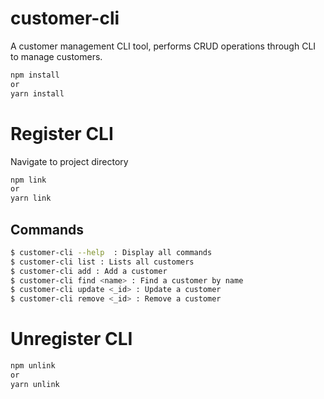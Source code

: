 # customer-cli
A customer management CLI tool, performs CRUD operations through CLI to manage customers.
```bash
npm install
or
yarn install
```
# Register CLI
Navigate to project directory
```bash
npm link
or
yarn link
```

## Commands
```bash
$ customer-cli --help  : Display all commands
$ customer-cli list : Lists all customers
$ customer-cli add : Add a customer
$ customer-cli find <name> : Find a customer by name
$ customer-cli update <_id> : Update a customer
$ customer-cli remove <_id> : Remove a customer
```

# Unregister CLI
```bash
npm unlink
or
yarn unlink
```
